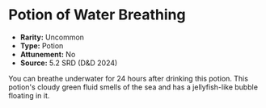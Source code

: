 # Potion of Water Breathing

- **Rarity:** Uncommon
- **Type:** Potion
- **Attunement:** No
- **Source:** 5.2 SRD (D&D 2024)

You can breathe underwater for 24 hours after drinking this potion. This potion's cloudy green fluid smells of the sea and has a jellyfish-like bubble floating in it.

